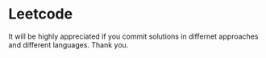 # Leetcode
It will be highly appreciated if you commit solutions in differnet approaches and different languages. Thank you.
